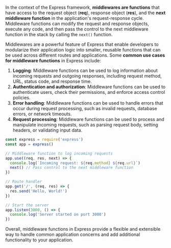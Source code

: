 In the context of the Express framework, **middlewares are functions** that have access to the request object (**req**), response object (**res**), and the **next middleware function** in the application's request-response cycle. Middleware functions can modify the request and response objects, execute any code, and then pass the control to the next middleware function in the stack by calling the `next()` function.

Middlewares are a powerful feature of Express that enable developers to modularize their application logic into smaller, reusable functions that can be used across different routes and applications. Some **common use cases for middleware functions** in Express include:
1.  **Logging**: Middleware functions can be used to log information about incoming requests and outgoing responses, including request method, URL, status code, and response time.
2.  **Authentication and authorization**: Middleware functions can be used to authenticate users, check their permissions, and enforce access control policies.
3.  **Error handling**: Middleware functions can be used to handle errors that occur during request processing, such as invalid requests, database errors, or network timeouts.
4.  **Request processing**: Middleware functions can be used to process and manipulate incoming requests, such as parsing request body, setting headers, or validating input data.

```js
const express = require('express')
const app = express()

// Middleware function to log incoming requests
app.use((req, res, next) => {
  console.log(`Incoming request: ${req.method} ${req.url}`)
  next() // Pass control to the next middleware function
})

// Route handler
app.get('/', (req, res) => {
  res.send('Hello, World!')
})

// Start the server
app.listen(3000, () => {
  console.log('Server started on port 3000')
})
```

Overall, middleware functions in Express provide a flexible and extensible way to handle common application concerns and add additional functionality to your application.